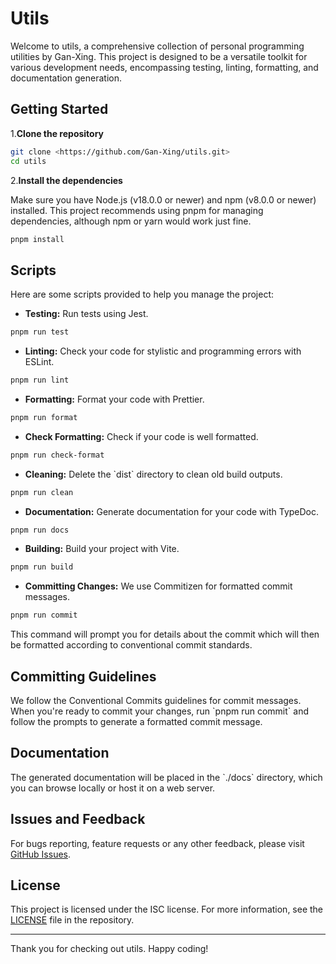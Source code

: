 # Utils

Welcome to utils, a comprehensive collection of personal programming utilities by Gan-Xing. This project is designed to be a versatile toolkit for various development needs, encompassing testing, linting, formatting, and documentation generation.

## Getting Started

1.**Clone the repository**

```bash
git clone <https://github.com/Gan-Xing/utils.git>
cd utils
```

2.**Install the dependencies**

Make sure you have Node.js (v18.0.0 or newer) and npm (v8.0.0 or newer) installed. This project recommends using pnpm for managing dependencies, although npm or yarn would work just fine.

```bash
pnpm install
```

## Scripts

Here are some scripts provided to help you manage the project:

- **Testing:** Run tests using Jest.

```bash
pnpm run test
```

- **Linting:** Check your code for stylistic and programming errors with ESLint.

```bash
pnpm run lint
```

- **Formatting:** Format your code with Prettier.

```bash
pnpm run format
```

- **Check Formatting:** Check if your code is well formatted.

```bash
pnpm run check-format
```

- **Cleaning:** Delete the \`dist\` directory to clean old build outputs.

```bash
pnpm run clean
```

- **Documentation:** Generate documentation for your code with TypeDoc.

```bash
pnpm run docs
```

- **Building:** Build your project with Vite.

```bash
pnpm run build
```

- **Committing Changes:** We use Commitizen for formatted commit messages.

```bash
pnpm run commit
```

This command will prompt you for details about the commit which will then be formatted according to conventional commit standards.

## Committing Guidelines

We follow the Conventional Commits guidelines for commit messages. When you're ready to commit your changes, run \`pnpm run commit\` and follow the prompts to generate a formatted commit message.

## Documentation

The generated documentation will be placed in the \`./docs\` directory, which you can browse locally or host it on a web server.

## Issues and Feedback

For bugs reporting, feature requests or any other feedback, please visit [GitHub Issues](https://github.com/Gan-Xing/utils/issues).

## License

This project is licensed under the ISC license. For more information, see the [LICENSE](LICENSE) file in the repository.

---

Thank you for checking out utils. Happy coding!
